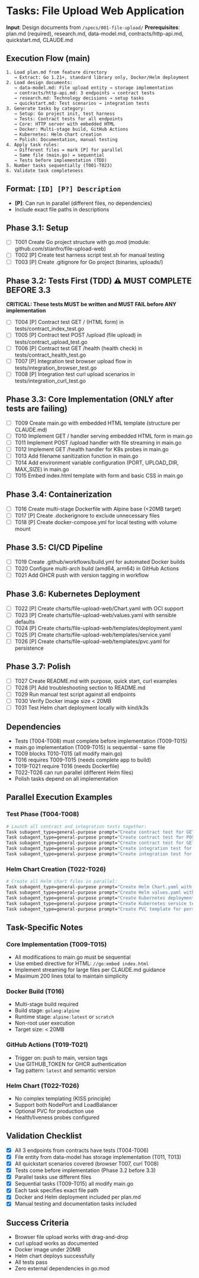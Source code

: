 # Tasks: File Upload Web Application

**Input**: Design documents from `/specs/001-file-upload/`
**Prerequisites**: plan.md (required), research.md, data-model.md, contracts/http-api.md, quickstart.md, CLAUDE.md

## Execution Flow (main)
```
1. Load plan.md from feature directory
   → Extract: Go 1.21+, standard library only, Docker/Helm deployment
2. Load design documents:
   → data-model.md: File upload entity → storage implementation
   → contracts/http-api.md: 3 endpoints → contract tests
   → research.md: Technology decisions → setup tasks
   → quickstart.md: Test scenarios → integration tests
3. Generate tasks by category:
   → Setup: Go project init, test harness
   → Tests: Contract tests for all endpoints
   → Core: HTTP server with embedded HTML
   → Docker: Multi-stage build, GitHub Actions
   → Kubernetes: Helm chart creation
   → Polish: Documentation, manual testing
4. Apply task rules:
   → Different files = mark [P] for parallel
   → Same file (main.go) = sequential
   → Tests before implementation (TDD)
5. Number tasks sequentially (T001-T023)
6. Validate task completeness
```

## Format: `[ID] [P?] Description`
- **[P]**: Can run in parallel (different files, no dependencies)
- Include exact file paths in descriptions

## Phase 3.1: Setup
- [ ] T001 Create Go project structure with go.mod (module: github.com/stianfro/file-upload-web)
- [ ] T002 [P] Create test harness script test.sh for manual testing
- [ ] T003 [P] Create .gitignore for Go project (binaries, uploads/)

## Phase 3.2: Tests First (TDD) ⚠️ MUST COMPLETE BEFORE 3.3
**CRITICAL: These tests MUST be written and MUST FAIL before ANY implementation**
- [ ] T004 [P] Contract test GET / (HTML form) in tests/contract_index_test.go
- [ ] T005 [P] Contract test POST /upload (file upload) in tests/contract_upload_test.go
- [ ] T006 [P] Contract test GET /health (health check) in tests/contract_health_test.go
- [ ] T007 [P] Integration test browser upload flow in tests/integration_browser_test.go
- [ ] T008 [P] Integration test curl upload scenarios in tests/integration_curl_test.go

## Phase 3.3: Core Implementation (ONLY after tests are failing)
- [ ] T009 Create main.go with embedded HTML template (structure per CLAUDE.md)
- [ ] T010 Implement GET / handler serving embedded HTML form in main.go
- [ ] T011 Implement POST /upload handler with file streaming in main.go
- [ ] T012 Implement GET /health handler for K8s probes in main.go
- [ ] T013 Add filename sanitization function in main.go
- [ ] T014 Add environment variable configuration (PORT, UPLOAD_DIR, MAX_SIZE) in main.go
- [ ] T015 Embed index.html template with form and basic CSS in main.go

## Phase 3.4: Containerization
- [ ] T016 Create multi-stage Dockerfile with Alpine base (<20MB target)
- [ ] T017 [P] Create .dockerignore to exclude unnecessary files
- [ ] T018 [P] Create docker-compose.yml for local testing with volume mount

## Phase 3.5: CI/CD Pipeline
- [ ] T019 Create .github/workflows/build.yml for automated Docker builds
- [ ] T020 Configure multi-arch build (amd64, arm64) in GitHub Actions
- [ ] T021 Add GHCR push with version tagging in workflow

## Phase 3.6: Kubernetes Deployment
- [ ] T022 [P] Create charts/file-upload-web/Chart.yaml with OCI support
- [ ] T023 [P] Create charts/file-upload-web/values.yaml with sensible defaults
- [ ] T024 [P] Create charts/file-upload-web/templates/deployment.yaml
- [ ] T025 [P] Create charts/file-upload-web/templates/service.yaml
- [ ] T026 [P] Create charts/file-upload-web/templates/pvc.yaml for persistence

## Phase 3.7: Polish
- [ ] T027 Create README.md with purpose, quick start, curl examples
- [ ] T028 [P] Add troubleshooting section to README.md
- [ ] T029 Run manual test script against all endpoints
- [ ] T030 Verify Docker image size < 20MB
- [ ] T031 Test Helm chart deployment locally with kind/k3s

## Dependencies
- Tests (T004-T008) must complete before implementation (T009-T015)
- main.go implementation (T009-T015) is sequential - same file
- T009 blocks T010-T015 (all modify main.go)
- T016 requires T009-T015 (needs complete app to build)
- T019-T021 require T016 (needs Dockerfile)
- T022-T026 can run parallel (different Helm files)
- Polish tasks depend on all implementation

## Parallel Execution Examples

### Test Phase (T004-T008)
```bash
# Launch all contract and integration tests together:
Task subagent_type=general-purpose prompt="Create contract test for GET / endpoint verifying HTML form response in tests/contract_index_test.go"
Task subagent_type=general-purpose prompt="Create contract test for POST /upload endpoint in tests/contract_upload_test.go"
Task subagent_type=general-purpose prompt="Create contract test for GET /health endpoint in tests/contract_health_test.go"
Task subagent_type=general-purpose prompt="Create integration test for browser upload flow in tests/integration_browser_test.go"
Task subagent_type=general-purpose prompt="Create integration test for curl upload scenarios in tests/integration_curl_test.go"
```

### Helm Chart Creation (T022-T026)
```bash
# Create all Helm chart files in parallel:
Task subagent_type=general-purpose prompt="Create Helm Chart.yaml with OCI support at charts/file-upload-web/Chart.yaml"
Task subagent_type=general-purpose prompt="Create Helm values.yaml with config options at charts/file-upload-web/values.yaml"
Task subagent_type=general-purpose prompt="Create Kubernetes deployment template at charts/file-upload-web/templates/deployment.yaml"
Task subagent_type=general-purpose prompt="Create Kubernetes service template at charts/file-upload-web/templates/service.yaml"
Task subagent_type=general-purpose prompt="Create PVC template for persistence at charts/file-upload-web/templates/pvc.yaml"
```

## Task-Specific Notes

### Core Implementation (T009-T015)
- All modifications to main.go must be sequential
- Use embed directive for HTML: `//go:embed index.html`
- Implement streaming for large files per CLAUDE.md guidance
- Maximum 200 lines total to maintain simplicity

### Docker Build (T016)
- Multi-stage build required
- Build stage: `golang:alpine`
- Runtime stage: `alpine:latest` or `scratch`
- Non-root user execution
- Target size: < 20MB

### GitHub Actions (T019-T021)
- Trigger on: push to main, version tags
- Use GITHUB_TOKEN for GHCR authentication
- Tag pattern: `latest` and semantic version

### Helm Chart (T022-T026)
- No complex templating (KISS principle)
- Support both NodePort and LoadBalancer
- Optional PVC for production use
- Health/liveness probes configured

## Validation Checklist
- [x] All 3 endpoints from contracts have tests (T004-T006)
- [x] File entity from data-model has storage implementation (T011, T013)
- [x] All quickstart scenarios covered (browser T007, curl T008)
- [x] Tests come before implementation (Phase 3.2 before 3.3)
- [x] Parallel tasks use different files
- [x] Sequential tasks (T009-T015) all modify main.go
- [x] Each task specifies exact file path
- [x] Docker and Helm deployment included per plan.md
- [x] Manual testing and documentation tasks included

## Success Criteria
- Browser file upload works with drag-and-drop
- curl upload works as documented
- Docker image under 20MB
- Helm chart deploys successfully
- All tests pass
- Zero external dependencies in go.mod